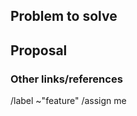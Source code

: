 <!-- 이 이슈 템플릿은 새로운 기능 요청을 시작할 때 사용할 수 있습니다.

"Release notes" 섹션은 기능 요약에 사용되며, 자동으로 릴리스 포스트 블로그 MR을 생성하려면 필수 항목입니다.
: https://about.gitlab.com/handbook/marketing/blog/release-posts/#release-post-item-generator -->


## Problem to solve
<!-- 이 이슈를 통해 해결하려는 사용자 문제는 무엇인가요? -->

## Proposal
<!-- 기능이 어떻게 작동할지 설명하세요. 
기술적 세부 사항, 디자인 제안, 관련 에픽이나 이슈에 대한 링크가 도움이 될 수 있습니다. -->

### Other links/references

/label ~"feature"
/assign me